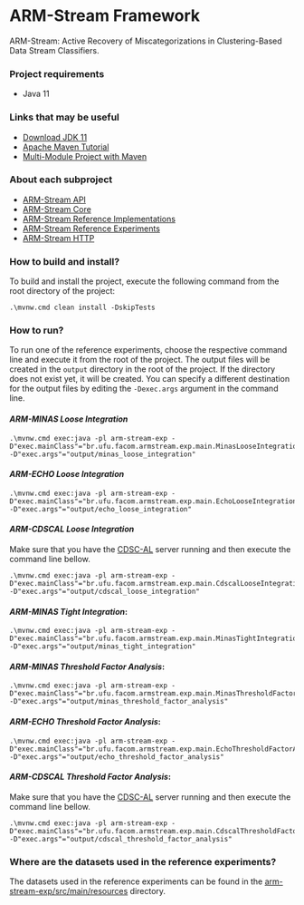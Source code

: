 # ARM-Stream Framework

ARM-Stream: Active Recovery of Miscategorizations in Clustering-Based Data Stream Classifiers.

### Project requirements

* Java 11

### Links that may be useful

* [Download JDK 11](https://adoptium.net/)
* [Apache Maven Tutorial](https://www.baeldung.com/maven)
* [Multi-Module Project with Maven](https://www.baeldung.com/maven-multi-module)

### About each subproject

* [ARM-Stream API](arm-stream-api/README.md)
* [ARM-Stream Core](arm-stream-core/README.md)
* [ARM-Stream Reference Implementations](arm-stream-impl/README.md)
* [ARM-Stream Reference Experiments](arm-stream-exp/README.md)
* [ARM-Stream HTTP](arm-stream-http/README.md)

### How to build and install?

To build and install the project, execute the following command from the root directory of the project:

```
.\mvnw.cmd clean install -DskipTests
```

### How to run?

To run one of the reference experiments, choose the respective command line and execute it from the root of
the project. The output files will be created in the `output` directory in the root of the project. If the
directory does not exist yet, it will be created. You can specify a different destination for the output files by
editing the `-Dexec.args` argument in the command line.

#### _ARM-MINAS Loose Integration_

```
.\mvnw.cmd exec:java -pl arm-stream-exp -D"exec.mainClass"="br.ufu.facom.armstream.exp.main.MinasLooseIntegration" -D"exec.args"="output/minas_loose_integration"
```

#### _ARM-ECHO Loose Integration_

```
.\mvnw.cmd exec:java -pl arm-stream-exp -D"exec.mainClass"="br.ufu.facom.armstream.exp.main.EchoLooseIntegration" -D"exec.args"="output/echo_loose_integration"
```

#### _ARM-CDSCAL Loose Integration_

Make sure that you have the [CDSC-AL](https://github.com/douglas444/arm-remote-cdsc-al) server running and then execute the command line bellow.

```
.\mvnw.cmd exec:java -pl arm-stream-exp -D"exec.mainClass"="br.ufu.facom.armstream.exp.main.CdscalLooseIntegration" -D"exec.args"="output/cdscal_loose_integration"
```

#### _ARM-MINAS Tight Integration_:

```
.\mvnw.cmd exec:java -pl arm-stream-exp -D"exec.mainClass"="br.ufu.facom.armstream.exp.main.MinasTightIntegration" -D"exec.args"="output/minas_tight_integration"
```

#### _ARM-MINAS Threshold Factor Analysis_:

```
.\mvnw.cmd exec:java -pl arm-stream-exp -D"exec.mainClass"="br.ufu.facom.armstream.exp.main.MinasThresholdFactorAnalysis" -D"exec.args"="output/minas_threshold_factor_analysis"
```

#### _ARM-ECHO Threshold Factor Analysis_:

```
.\mvnw.cmd exec:java -pl arm-stream-exp -D"exec.mainClass"="br.ufu.facom.armstream.exp.main.EchoThresholdFactorAnalysis" -D"exec.args"="output/echo_threshold_factor_analysis"
```

#### _ARM-CDSCAL Threshold Factor Analysis_:

Make sure that you have the [CDSC-AL](https://github.com/douglas444/arm-remote-cdsc-al) server running and then execute the command line bellow.

```
.\mvnw.cmd exec:java -pl arm-stream-exp -D"exec.mainClass"="br.ufu.facom.armstream.exp.main.CdscalThresholdFactorAnalysis" -D"exec.args"="output/cdscal_threshold_factor_analysis"
```

### Where are the datasets used in the reference experiments?

The datasets used in the reference experiments can be found in
the [arm-stream-exp/src/main/resources](arm-stream-exp/src/main/resources) directory.
